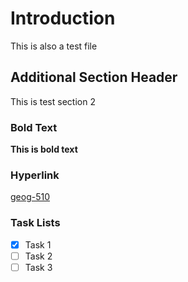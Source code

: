 # Introduction

This is also a test file

## Additional Section Header

This is test section 2

### Bold Text 

**This is bold text**

### Hyperlink

[geog-510](https://geog-510.gishub.org)

### Task Lists

- [x] Task 1
- [ ] Task 2
- [ ] Task 3
